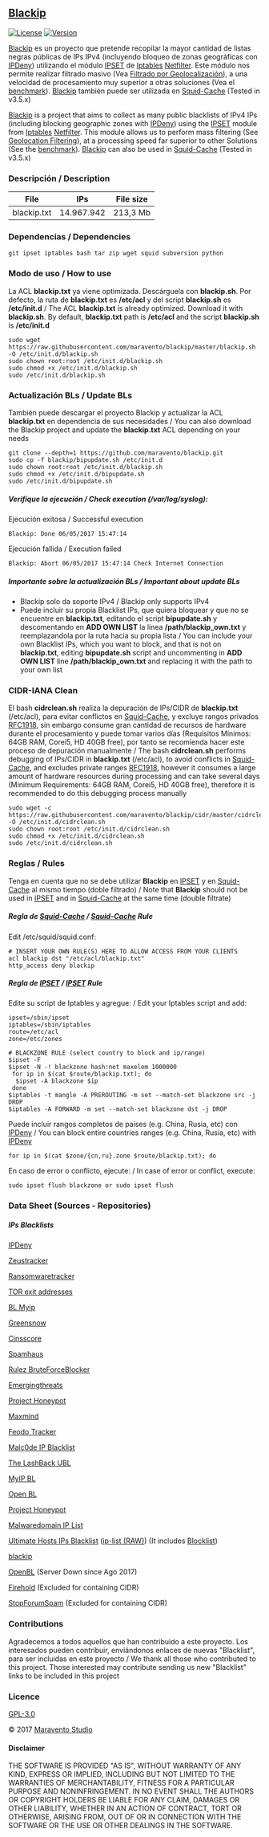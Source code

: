 ## [Blackip](http://www.maravento.com/p/blackip.html)

[![License](https://img.shields.io/badge/License-GPLv3-blue.svg)](https://www.gnu.org/licenses/gpl.txt)
[![Version](https://img.shields.io/badge/Development-ALPHA-blue.svg)](https://img.shields.io/badge/Development-ALPHA-blue.svg)

[Blackip](http://www.maravento.com/p/blackip.html) es un proyecto que pretende recopilar la mayor cantidad de listas negras públicas de IPs IPv4 (incluyendo bloqueo de zonas geográficas con [IPDeny](http://www.ipdeny.com/ipblocks/)) utilizando el módulo [IPSET](http://ipset.netfilter.org/) de [Iptables](http://www.netfilter.org/documentation/HOWTO/es/packet-filtering-HOWTO-7.html) [Netfilter](http://www.netfilter.org/). Este módulo nos permite realizar filtrado masivo (Vea [Filtrado por Geolocalización](http://www.maravento.com/2015/08/filtrado-por-geolocalizacion-ii.html)), a una velocidad de procesamiento muy superior a otras soluciones (Vea el [benchmark](https://web.archive.org/web/20161014210553/http://daemonkeeper.net/781/mass-blocking-ip-addresses-with-ipset/)). [Blackip](http://www.maravento.com/p/blackip.html) también puede ser utilizada en [Squid-Cache](http://www.squid-cache.org/) (Tested in v3.5.x)

[Blackip](http://www.maravento.com/p/blackip.html) is a project that aims to collect as many public blacklists of IPv4 IPs (including blocking geographic zones with [IPDeny](http://www.ipdeny.com/ipblocks/)) using the [IPSET](http://ipset.netfilter.org/) module from [Iptables](http://www.netfilter.org/documentation/HOWTO/es/packet-filtering-HOWTO-7.html) [Netfilter](http://www.netfilter.org/). This module allows us to perform mass filtering (See [Geolocation Filtering](http://www.maravento.com/2015/08/filtrado-por-geolocalizacion-ii.html)), at a processing speed far superior to other Solutions (See the [benchmark](https://web.archive.org/web/20161014210553/http://daemonkeeper.net/781/mass-blocking-ip-addresses-with-ipset/)). [Blackip](http://www.maravento.com/p/blackip.html) can also be used in [Squid-Cache](http://www.squid-cache.org/) (Tested in v3.5.x)

### Descripción / Description

|File|IPs|File size|
|----|---|---------|
|blackip.txt|14.967.942|213,3 Mb|

### Dependencias / Dependencies

```
git ipset iptables bash tar zip wget squid subversion python
```
### Modo de uso / How to use

La ACL **blackip.txt** ya viene optimizada. Descárguela con **blackip.sh**. Por defecto, la ruta de **blackip.txt** es **/etc/acl** y del script **blackip.sh** es **/etc/init.d** / The ACL **blackip.txt** is already optimized. Download it with **blackip.sh**. By default, **blackip.txt** path is **/etc/acl** and the script **blackip.sh** is **/etc/init.d**

```
sudo wget https://raw.githubusercontent.com/maravento/blackip/master/blackip.sh -O /etc/init.d/blackip.sh
sudo chown root:root /etc/init.d/blackip.sh
sudo chmod +x /etc/init.d/blackip.sh
sudo /etc/init.d/blackip.sh
```
### Actualización BLs / Update BLs

También puede descargar el proyecto Blackip y actualizar la ACL **blackip.txt** en dependencia de sus necesidades / You can also download the Blackip project and update the **blackip.txt** ACL depending on your needs

```
git clone --depth=1 https://github.com/maravento/blackip.git
sudo cp -f blackip/bipupdate.sh /etc/init.d
sudo chown root:root /etc/init.d/blackip.sh
sudo chmod +x /etc/init.d/bipupdate.sh
sudo /etc/init.d/bipupdate.sh
```
##### Verifique la ejecución / Check execution (/var/log/syslog):

Ejecución exitosa / Successful execution
```
Blackip: Done 06/05/2017 15:47:14
```
Ejecución fallida / Execution failed

```
Blackip: Abort 06/05/2017 15:47:14 Check Internet Connection
```

##### Importante sobre la actualización BLs / Important about update BLs

- Blackip solo da soporte IPv4 / Blackip only supports IPv4
- Puede incluir su propia Blacklist IPs, que quiera bloquear y que no se encuentre en **blackip.txt**, editando el script **bipupdate.sh** y descomentando en **ADD OWN LIST** la línea **/path/blackip_own.txt** y reemplazandola por la ruta hacia su propia lista / You can include your own Blacklist IPs, which you want to block, and that is not on **blackip.txt**, editing **bipupdate.sh** script and uncommenting in **ADD OWN LIST** line **/path/blackip_own.txt** and replacing it with the path to your own list

### CIDR-IANA Clean

El bash **cidrclean.sh** realiza la depuración de IPs/CIDR de **blackip.txt** (/etc/acl), para evitar conflictos en [Squid-Cache](http://www.squid-cache.org/), y excluye rangos privados [RFC1918](https://es.wikipedia.org/wiki/Red_privada), sin embargo consume gran cantidad de recursos de hardware durante el procesamiento y puede tomar varios días (Requisitos Mínimos: 64GB RAM, Corei5, HD 40GB free), por tanto se recomienda hacer este proceso de depuración manualmente / The bash **cidrclean.sh** performs debugging of IPs/CIDR in **blackip.txt** (/etc/acl), to avoid conflicts in [Squid-Cache](http://www.squid-cache.org/), and excludes private ranges [RFC1918](https://en.wikipedia.org/wiki/Private_network), however it consumes a large amount of hardware resources during processing and can take several days (Minimum Requirements: 64GB RAM, Corei5, HD 40GB free), therefore it is recommended to do this debugging process manually

```
sudo wget -c https://raw.githubusercontent.com/maravento/blackip/cidr/master/cidrclean.sh -O /etc/init.d/cidrclean.sh
sudo chown root:root /etc/init.d/cidrclean.sh
sudo chmod +x /etc/init.d/cidrclean.sh
sudo /etc/init.d/cidrclean.sh
```

### Reglas / Rules

Tenga en cuenta que no se debe utilizar **Blackip** en [IPSET](http://ipset.netfilter.org/) y en [Squid-Cache](http://www.squid-cache.org/) al mismo tiempo (doble filtrado) / Note that **Blackip** should not be used in [IPSET](http://ipset.netfilter.org/) and in [Squid-Cache](http://www.squid-cache.org/) at the same time (double filtrate)

##### Regla de [Squid-Cache](http://www.squid-cache.org/) / [Squid-Cache](http://www.squid-cache.org/) Rule

Edit /etc/squid/squid.conf:
```
# INSERT YOUR OWN RULE(S) HERE TO ALLOW ACCESS FROM YOUR CLIENTS
acl blackip dst "/etc/acl/blackip.txt"
http_access deny blackip
```

##### Regla de [IPSET](http://ipset.netfilter.org/) / [IPSET](http://ipset.netfilter.org/) Rule

Edite su script de Iptables y agregue: / Edit your Iptables script and add:
```
ipset=/sbin/ipset
iptables=/sbin/iptables
route=/etc/acl
zone=/etc/zones

# BLACKZONE RULE (select country to block and ip/range)
$ipset -F
$ipset -N -! blackzone hash:net maxelem 1000000
 for ip in $(cat $route/blackip.txt); do
  $ipset -A blackzone $ip
 done
$iptables -t mangle -A PREROUTING -m set --match-set blackzone src -j DROP
$iptables -A FORWARD -m set --match-set blackzone dst -j DROP
```
Puede incluir rangos completos de países (e.g. China, Rusia, etc) con [IPDeny](http://www.ipdeny.com/ipblocks/) / You can block entire countries ranges (e.g. China, Rusia, etc) with [IPDeny](http://www.ipdeny.com/ipblocks/)
```
for ip in $(cat $zone/{cn,ru}.zone $route/blackip.txt); do
```
En caso de error o conflicto, ejecute: / In case of error or conflict, execute:
```
sudo ipset flush blackzone or sudo ipset flush
```

### Data Sheet (Sources - Repositories)

##### IPs Blacklists

[IPDeny](http://www.ipdeny.com/ipblocks/)

[Zeustracker](https://zeustracker.abuse.ch/blocklist.php?download=badips)

[Ransomwaretracker](https://ransomwaretracker.abuse.ch/downloads/RW_IPBL.txt)

[TOR exit addresses](https://check.torproject.org/exit-addresses)

[BL Myip](https://myip.ms/files/blacklist/general/full_blacklist_database.zip)

[Greensnow](http://blocklist.greensnow.co/greensnow.txt)

[Cinsscore](http://cinsscore.com/list/ci-badguys.txt)

[Spamhaus](https://www.spamhaus.org/drop/drop.lasso)

[Rulez BruteForceBlocker](http://danger.rulez.sk/projects/bruteforceblocker/blist.php)

[Emergingthreats](http://rules.emergingthreats.net/blockrules/compromised-ips.txt)

[Project Honeypot](http://www.projecthoneypot.org/list_of_ips.php)

[Maxmind](https://www.maxmind.com/es/proxy-detection-sample-list)

[Feodo Tracker](https://feodotracker.abuse.ch/blocklist/?download=ipblocklist)

[Malc0de IP Blacklist](http://malc0de.com/bl/IP_Blacklist.txt)

[The LashBack UBL](http://www.unsubscore.com/blacklist.txt)

[MyIP BL](https://myip.ms/files/blacklist/general/latest_blacklist.txt)

[Open BL](http://www.openbl.org/lists/base.txt)

[Project Honeypot](https://www.projecthoneypot.org/list_of_ips.php?t=d&rss=1)

[Malwaredomain IP List](https://www.malwaredomainlist.com/hostslist/ip.txt)

[Ultimate Hosts IPs Blacklist](https://github.com/mitchellkrogza/Ultimate.Hosts.Blacklist) ([ip-list (RAW)](https://hosts.ubuntu101.co.za/ips.list)) (It includes [Blocklist](https://lists.blocklist.de/lists/all.txt))

[blackip](https://github.com/maravento/blackip/raw/master/blackip.tar.gz)

[OpenBL](https://www.openbl.org/lists/base.txt) (Server Down since Ago 2017)

[Firehold](https://raw.githubusercontent.com/firehol/blocklist-ipsets/master/firehol_level1.netset) (Excluded for containing CIDR)

[StopForumSpam](https://www.stopforumspam.com/downloads/toxic_ip_cidr.txt) (Excluded for containing CIDR)

### Contributions

Agradecemos a todos aquellos que han contribuido a este proyecto. Los interesados pueden contribuir, enviándonos enlaces de nuevas "Blacklist", para ser incluidas en este proyecto / We thank all those who contributed to this project. Those interested may contribute sending us new "Blacklist" links to be included in this project

### Licence

[GPL-3.0](https://www.gnu.org/licenses/gpl-3.0.en.html)

© 2017 [Maravento Studio](http://www.maravento.com)

#### Disclaimer

THE SOFTWARE IS PROVIDED "AS IS", WITHOUT WARRANTY OF ANY KIND, EXPRESS OR IMPLIED, INCLUDING BUT NOT LIMITED TO THE WARRANTIES OF MERCHANTABILITY, FITNESS FOR A PARTICULAR PURPOSE AND NONINFRINGEMENT. IN NO EVENT SHALL THE AUTHORS OR COPYRIGHT HOLDERS BE LIABLE FOR ANY CLAIM, DAMAGES OR OTHER LIABILITY, WHETHER IN AN ACTION OF CONTRACT, TORT OR OTHERWISE, ARISING FROM, OUT OF OR IN CONNECTION WITH THE SOFTWARE OR THE USE OR OTHER DEALINGS IN THE SOFTWARE.

